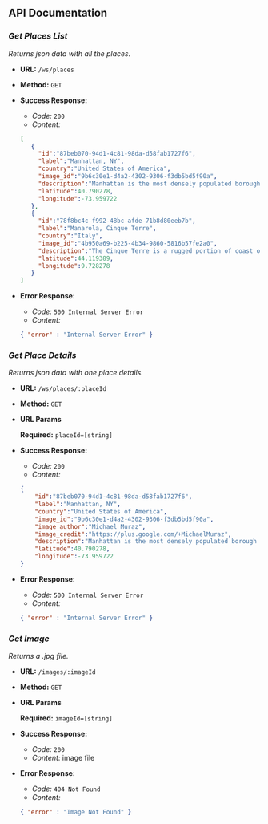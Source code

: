 ## API Documentation

### *Get Places List*

*Returns json data with all the places.*

* **URL:** `/ws/places`

* **Method:** `GET`

* **Success Response:**

  * *Code:* `200`
  * *Content:*

  ```json
  [
     {
       "id":"87beb070-94d1-4c81-98da-d58fab1727f6",
       "label":"Manhattan, NY",
       "country":"United States of America",
       "image_id":"9b6c30e1-d4a2-4302-9306-f3db5bd5f90a",
       "description":"Manhattan is the most densely populated borough of New York City, its economic and administrative center, and the city's historical birthplace.",
       "latitude":40.790278,
       "longitude":-73.959722
     },
     {
       "id":"78f8bc4c-f992-48bc-afde-71b8d80eeb7b",
       "label":"Manarola, Cinque Terre",
       "country":"Italy",
       "image_id":"4b950a69-b225-4b34-9860-5816b57fe2a0",
       "description":"The Cinque Terre is a rugged portion of coast on the Italian Riviera. It is in the Liguria region of Italy, to the west of the city of La Spezia.",
       "latitude":44.119389,
       "longitude":9.728278
     }
  ]
  ```

* **Error Response:**

  * *Code:* `500 Internal Server Error`
  * *Content:*

  ```json
  { "error" : "Internal Server Error" }
  ```

### *Get Place Details*

*Returns json data with one place details.*

* **URL:** `/ws/places/:placeId`

* **Method:** `GET`

*  **URL Params**

   **Required:** `placeId=[string]`

* **Success Response:**

  * *Code:* `200`
  * *Content:*

  ```json
  {
      "id":"87beb070-94d1-4c81-98da-d58fab1727f6",
      "label":"Manhattan, NY",
      "country":"United States of America",
      "image_id":"9b6c30e1-d4a2-4302-9306-f3db5bd5f90a",
      "image_author":"Michael Muraz",
      "image_credit":"https://plus.google.com/+MichaelMuraz",
      "description":"Manhattan is the most densely populated borough of New York City, its economic and administrative center, and the city's historical birthplace. The borough is coextensive with New York County, founded on November 1, 1683, as one of the original counties of the U.S. state of New York. The borough consists mostly of Manhattan Island, bounded by the East, Hudson, and Harlem Rivers, and also includes several small adjacent islands and Marble Hill, a small neighborhood on the U.S. mainland.",
      "latitude":40.790278,
      "longitude":-73.959722
  }
  ```

* **Error Response:**

  * *Code:* `500 Internal Server Error`
  * *Content:*

  ```json
  { "error" : "Internal Server Error" }
  ```

### *Get Image*

*Returns a .jpg file.*

* **URL:** `/images/:imageId`

* **Method:** `GET`

*  **URL Params**

   **Required:** `imageId=[string]`

* **Success Response:**

  * *Code:* `200`
  * *Content:* image file

* **Error Response:**

  * *Code:* `404 Not Found`
  * *Content:*

  ```json
  { "error" : "Image Not Found" }
  ```

